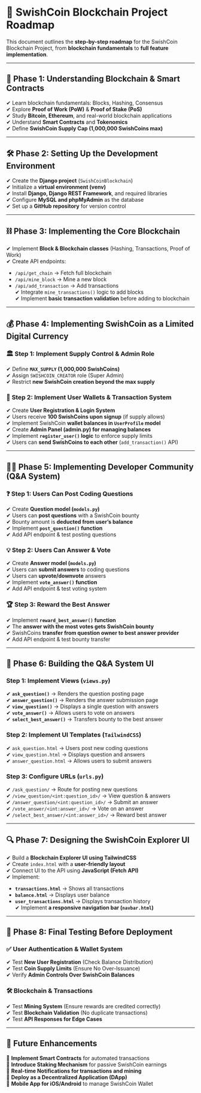 # 🚀 SwishCoin Blockchain Project Roadmap

This document outlines the **step-by-step roadmap** for the SwishCoin Blockchain Project, from **blockchain fundamentals** to **full feature implementation**.

---

## 📌 **Phase 1: Understanding Blockchain & Smart Contracts**
✔ Learn blockchain fundamentals: Blocks, Hashing, Consensus  
✔ Explore **Proof of Work (PoW)** & **Proof of Stake (PoS)**  
✔ Study **Bitcoin, Ethereum**, and real-world blockchain applications  
✔ Understand **Smart Contracts** and **Tokenomics**  
✔ Define **SwishCoin Supply Cap (1,000,000 SwishCoins max)**  

---

## 🛠 **Phase 2: Setting Up the Development Environment**
✔ Create the **Django project** (`SwishCoinBlockchain`)  
✔ Initialize a **virtual environment (venv)**  
✔ Install **Django, Django REST Framework**, and required libraries  
✔ Configure **MySQL and phpMyAdmin** as the database  
✔ Set up a **GitHub repository** for version control  

---

## ⛓️ **Phase 3: Implementing the Core Blockchain**
✔ Implement **Block & Blockchain classes** (Hashing, Transactions, Proof of Work)  
✔ Create API endpoints:  
   - `/api/get_chain` → Fetch full blockchain  
   - `/api/mine_block` → Mine a new block  
   - `/api/add_transaction` → Add transactions  
✔ Integrate `mine_transactions()` logic to add blocks  
✔ Implement **basic transaction validation** before adding to blockchain  

---

## 💰 **Phase 4: Implementing SwishCoin as a Limited Digital Currency**
### 🏛 **Step 1: Implement Supply Control & Admin Role**
✔ Define **`MAX_SUPPLY` (1,000,000 SwishCoins)**  
✔ Assign `SWISHCOIN_CREATOR` role (Super Admin)  
✔ Restrict **new SwishCoin creation beyond the max supply**  

### 👛 **Step 2: Implement User Wallets & Transaction System**
✔ Create **User Registration & Login System**  
✔ Users receive **100 SwishCoins upon signup** (if supply allows)  
✔ Implement SwishCoin **wallet balances in `UserProfile` model**  
✔ Create **Admin Panel (admin.py) for managing balances**  
✔ Implement **`register_user()` logic** to enforce supply limits  
✔ Users can **send SwishCoins to each other** (`add_transaction()` API)  

---

## 🙋‍♂️ **Phase 5: Implementing Developer Community (Q&A System)**
### ❓ **Step 1: Users Can Post Coding Questions**
✔ Create **Question model (`models.py`)**  
✔ Users can **post questions** with a SwishCoin bounty  
✔ Bounty amount is **deducted from user’s balance**  
✔ Implement **`post_question()` function**  
✔ Add API endpoint & test posting questions  

### 💡 **Step 2: Users Can Answer & Vote**
✔ Create **Answer model (`models.py`)**  
✔ Users can **submit answers** to coding questions  
✔ Users can **upvote/downvote** answers  
✔ Implement **`vote_answer()` function**  
✔ Add API endpoint & test voting system  

### 🏆 **Step 3: Reward the Best Answer**
✔ Implement **`reward_best_answer()` function**  
✔ The **answer with the most votes gets SwishCoin bounty**  
✔ SwishCoins **transfer from question owner to best answer provider**  
✔ Add API endpoint & test bounty transfer  

---

## 🎨 **Phase 6: Building the Q&A System UI**
### **Step 1: Implement Views (`views.py`)**
✔ **`ask_question()`** → Renders the question posting page  
✔ **`answer_question()`** → Renders the answer submission page  
✔ **`view_question()`** → Displays a single question with answers  
✔ **`vote_answer()`** → Allows users to vote on answers  
✔ **`select_best_answer()`** → Transfers bounty to the best answer  

### **Step 2: Implement UI Templates (`TailwindCSS`)**
✔ `ask_question.html` → Users post new coding questions  
✔ `view_question.html` → Displays question and answers  
✔ `answer_question.html` → Allows users to submit answers  

### **Step 3: Configure URLs (`urls.py`)**
✔ `/ask_question/` → Route for posting new questions  
✔ `/view_question/<int:question_id>/` → View question & answers  
✔ `/answer_question/<int:question_id>/` → Submit an answer  
✔ `/vote_answer/<int:answer_id>/` → Vote on an answer  
✔ `/select_best_answer/<int:answer_id>/` → Reward best answer  

---

## 🔍 **Phase 7: Designing the SwishCoin Explorer UI**
✔ Build a **Blockchain Explorer UI using TailwindCSS**  
✔ Create `index.html` with a **user-friendly layout**  
✔ Connect UI to the API using **JavaScript (Fetch API)**  
✔ Implement:
   - **`transactions.html`** → Shows all transactions  
   - **`balance.html`** → Displays user balance  
   - **`user_transactions.html`** → Displays transaction history  
✔ Implement **a responsive navigation bar (`navbar.html`)**  

---

## 🏁 **Phase 8: Final Testing Before Deployment**
### ✅ **User Authentication & Wallet System**
✔ Test **New User Registration** (Check Balance Distribution)  
✔ Test **Coin Supply Limits** (Ensure No Over-Issuance)  
✔ Verify **Admin Controls Over SwishCoin Balances**  

### 🛠 **Blockchain & Transactions**
✔ Test **Mining System** (Ensure rewards are credited correctly)  
✔ Test **Blockchain Validation** (No duplicate transactions)  
✔ Test **API Responses for Edge Cases**

---

## 🔮 **Future Enhancements**
🔹 **Implement Smart Contracts** for automated transactions  
🔹 **Introduce Staking Mechanism** for passive SwishCoin earnings  
🔹 **Real-time Notifications for transactions and mining**  
🔹 **Deploy as a Decentralized Application (DApp)**  
🔹 **Mobile App for iOS/Android** to manage SwishCoin Wallet  


